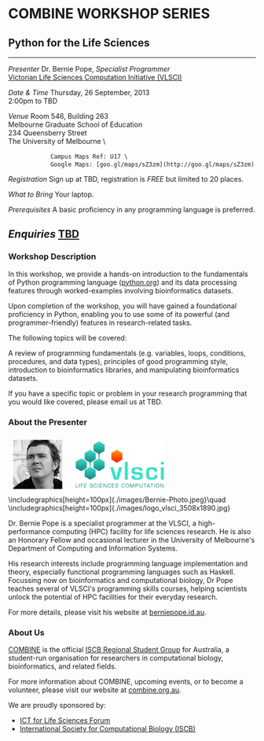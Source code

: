 <link href="http://db.tt/xOyQP1Y5" rel="stylesheet"></link>
<body style="width:800px" />

# COMBINE WORKSHOP SERIES

## Python for the Life Sciences
--------------  --------------------------------------------------------------
_Presenter_     Dr. Bernie Pope, _Specialist Programmer_ \
                [Victorian Life Sciences Computation Initiative (VLSCI)](http://www.vlsci.org)

                
_Date & Time_   Thursday, 26 September, 2013 \
                2:00pm to TBD

_Venue_         Room 546, Building 263 \
                Melbourne Graduate School of Education \
                234 Queensberry Street \
                The University of Melbourne \

                Campus Maps Ref: U17 \
                Google Maps: [goo.gl/maps/sZ3zm](http://goo.gl/maps/sZ3zm)

_Registration_  Sign up at TBD, registration is _FREE_ but limited to 20
                places.

_What to Bring_ Your laptop.

_Prerequisites_ A basic proficiency in any programming language is
                preferred.

_Enquiries_     [TBD](TBD)
------------------------------------------------------------------------------

### Workshop Description

In this workshop, we provide a hands-on introduction to the fundamentals of
Python programming language ([python.org](http://www.python.org)) and its data
processing features through worked-examples involving bioinformatics datasets.

Upon completion of the workshop, you will have gained a foundational
proficiency in Python, enabling you to use some of its powerful (and
programmer-friendly) features in research-related tasks.

The following topics will be covered:

A review of programming fundamentals (e.g. variables, loops,
conditions, procedures, and data types), principles of good programming
style, introduction to bioinformatics libraries, and manipulating
bioinformatics datasets.

If you have a specific topic or problem in your research programming
that you would like covered, please email us at TBD.

### About the Presenter

<!--- HTML will be ignored by LaTeX -->
<img style="padding:10px" src=./images/Bernie-Photo.jpeg height=100px />
<img style="padding:10px" src=./images/logo_vlsci_3508x1890.jpg height=100px />
<br />
<!--- LaTeX will be ignored by HTML -->
\includegraphics[height=100px]{./images/Bernie-Photo.jpeg}\quad
\includegraphics[height=100px]{./images/logo_vlsci_3508x1890.jpg}

Dr. Bernie Pope is a specialist programmer at the VLSCI, a high-performance
computing (HPC) facility for life sciences research. He is also an Honorary
Fellow and occasional lecturer in the University of Melbourne's Department of
Computing and Information Systems.

His research interests include programming language implementation and theory,
especially functional programming languages such as Haskell. Focussing now on
bioinformatics and computational biology, Dr Pope teaches several of VLSCI's
programming skills courses, helping scientists unlock the potential of HPC
facilities for their everyday research.

For more details, please visit his website at
[berniepope.id.au](http://www.berniepope.id.au).

### About Us

[COMBINE](http://www.combine.org.au) is the official [ISCB Regional Student
Group](http://www.iscbsc.org/content/regional-student-groups) for Australia, a
student-run organisation for researchers in computational biology,
bioinformatics, and related fields. 

For more information about COMBINE, upcoming events, or to become a volunteer,
please visit our website at [combine.org.au](http://www.combine.org.au).

We are proudly sponsored by:

- [ICT for Life Sciences Forum](http://www.ict4lifesciences.org.au)
- [International Society for Computational Biology (ISCB)](http://www.iscb.org)
